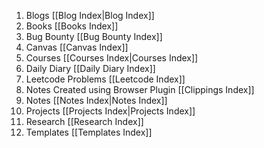 1. Blogs [[Blog Index|Blog Index]]
2. Books [[Books Index]]
3. Bug Bounty [[Bug Bounty Index]]
4. Canvas [[Canvas Index]]
5. Courses [[Courses Index|Courses Index]]
6. Daily Diary [[Daily Diary Index]]
7. Leetcode Problems [[Leetcode Index]]
8. Notes Created using Browser Plugin [[Clippings Index]]
9. Notes [[Notes Index|Notes Index]]
10. Projects [[Projects Index|Projects Index]]
11. Research [[Research Index]]
12. Templates [[Templates Index]]

